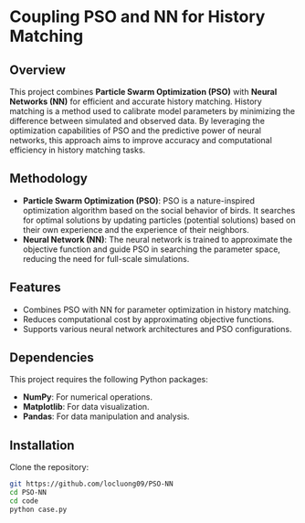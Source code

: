 # Coupling PSO and NN for History Matching

## Overview
This project combines **Particle Swarm Optimization (PSO)** with **Neural Networks (NN)** for efficient and accurate history matching. History matching is a method used to calibrate model parameters by minimizing the difference between simulated and observed data. By leveraging the optimization capabilities of PSO and the predictive power of neural networks, this approach aims to improve accuracy and computational efficiency in history matching tasks.

## Methodology
- **Particle Swarm Optimization (PSO)**: PSO is a nature-inspired optimization algorithm based on the social behavior of birds. It searches for optimal solutions by updating particles (potential solutions) based on their own experience and the experience of their neighbors.
- **Neural Network (NN)**: The neural network is trained to approximate the objective function and guide PSO in searching the parameter space, reducing the need for full-scale simulations.

## Features
- Combines PSO with NN for parameter optimization in history matching.
- Reduces computational cost by approximating objective functions.
- Supports various neural network architectures and PSO configurations.

## Dependencies
This project requires the following Python packages:
- **NumPy**: For numerical operations.
- **Matplotlib**: For data visualization.
- **Pandas**: For data manipulation and analysis.

## Installation
Clone the repository:
```bash
git https://github.com/locluong09/PSO-NN
cd PSO-NN
cd code
python case.py
